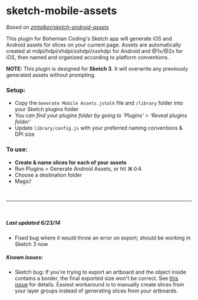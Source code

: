 # sketch-mobile-assets

_Based on [zmtalker/sketch-android-assets](https://github.com/zmalltalker/sketch-android-assets)_ 

This plugin for Bohemian Coding's Sketch app will generate iOS and Android assets for slices on your current page. Assets are automatically created at mdpi/hdpi/xhdpi/xxhdpi/xxxhdpi for Android and @1x/@2x for iOS, then named and organized according to platform conventions. 

**NOTE:** This plugin is designed for **Sketch 3**. It will overwrite any previously generated assets without prompting.

### Setup:
* Copy the `Generate Mobile Assets.jstalk` file and `/library` folder into your Sketch plugins folder 
 * _You can find your plugins folder by going to 'Plugins' > 'Reveal plugins folder'_
* Update `library/config.js` with your preferred naming conventions & DPI size

### To use:
* **Create & name slices for each of your assets**
* Run Plugins > Generate Android Assets, or hit &#8984;&#8679;A
* Choose a destination folder
* Magic!  

&nbsp;
- - -
&nbsp;  

##### Last updated 6/23/14
 * Fixed bug where it would throw an error on export; should be working in Sketch 3 now

##### Known issues:
 * Sketch bug: If you're trying to export an artboard and the object inside contains a border, the final exported size won't be correct. See [this issue](https://github.com/bomberstudios/sketch-framer/issues/31) for details. Easiest workaround is to manually create slices from your layer groups instead of generating slices from your artboards.
